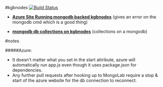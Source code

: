 #kgbnodes [![Build Status](https://travis-ci.org/kingbin/kgbnodes.png?branch=master)](https://travis-ci.org/kingbin/kgbnodes)
* **[Azure Site Running mongodb backed kgbnodes](http://kgbnodes.azurewebsites.net/)**
(gives an error on the mongodb cmd which is a good thing)


* **[mongodb db collections on kgbnodes](http://kgbnodes.azurewebsites.net/Collections)**
(collections on a mongodb)


#notes

#####Azure:
* It doesn't matter what you set in the start attribute, azure will automatically run app.js even though it uses package.json for dependencies.
* Any further pull requests after hooking up to MongoLab require a stop & start of the azure website for the db connection to reconnect.

